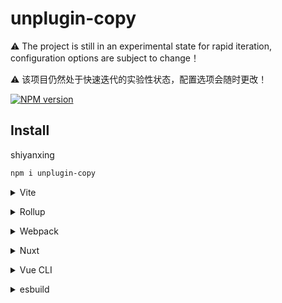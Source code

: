 # unplugin-copy

⚠️ The project is still in an experimental state for rapid iteration, configuration options are subject to change！

⚠️ 该项目仍然处于快速迭代的实验性状态，配置选项会随时更改！

[![NPM version](https://img.shields.io/npm/v/unplugin-copy?color=a1b858&label=)](https://www.npmjs.com/package/unplugin-copy)

## Install
shiyanxing
```bash
npm i unplugin-copy
```

<details>
<summary>Vite</summary><br>

```ts
// vite.config.ts
import copy from 'unplugin-copy/vite'

export default defineConfig({
  plugins: [
    copy({
      src: './node_modules/vue/dist/*',
      dest: 'vue'
    }),
  ],
})
```
<br></details>

<details>
<summary>Rollup</summary><br>

```ts
// rollup.config.js
import copy from 'unplugin-copy/rollup'

export default {
  plugins: [
    copy({
      src: './node_modules/vue/dist/*',
      dest: 'vue'
    }),
  ],
}
```

<br></details>


<details>
<summary>Webpack</summary><br>

```ts
// webpack.config.js
module.exports = {
  /* ... */
  plugins: [
    copy({
      src: './node_modules/vue/dist/*',
      dest: 'vue'
    }),
  ]
}
```

<br></details>

<details>
<summary>Nuxt</summary><br>

```ts
// nuxt.config.js
export default {
  buildModules: [
    ['unplugin-copy/nuxt', {
      src: './node_modules/vue/dist/*',
      dest: 'vue'
    }],
  ],
}
```

> This module works for both Nuxt 2 and [Nuxt Vite](https://github.com/nuxt/vite)

<br></details>

<details>
<summary>Vue CLI</summary><br>

```ts
// vue.config.js
module.exports = {
  configureWebpack: {
    plugins: [
      require('unplugin-copy/webpack')(
        {
          src: './node_modules/vue/dist/*',
          dest: 'vue'
        },
      ),
    ],
  },
}
```

<br></details>

<details>
<summary>esbuild</summary><br>

```ts
// esbuild.config.js
import { build } from 'esbuild'
import copy from 'unplugin-copy/esbuild'

build({
  plugins: [
    copy({
      src: './node_modules/vue/dist/*',
      dest: 'vue'
    }),
  ],
})
```

<br></details>

